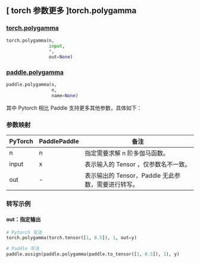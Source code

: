 ## [ torch 参数更多 ]torch.polygamma

### [torch.polygamma](https://pytorch.org/docs/2.0/special.html#torch.special.polygamma)

```python
torch.polygamma(n,
                input,
                *,
                out=None)
```

### [paddle.polygamma](https://www.paddlepaddle.org.cn/documentation/docs/zh/api/paddle/polygamma_cn.html)

```python
paddle.polygamma(x,
                 n,
                 name=None)
```

其中 Pytorch 相比 Paddle 支持更多其他参数，具体如下：
### 参数映射
| PyTorch       | PaddlePaddle | 备注                                                   |
| ------------- | ------------ | ------------------------------------------------------ |
|   n   |  n  | 指定需要求解 n 阶多伽马函数。  |
| input |  x  | 表示输入的 Tensor ，仅参数名不一致。  |
|  out  |  -  | 表示输出的 Tensor，Paddle 无此参数，需要进行转写。    |


### 转写示例
#### out：指定输出
```python
# Pytorch 写法
torch.polygamma(torch.tensor([1, 0.5]), 1, out=y)

# Paddle 写法
paddle.assign(paddle.polygamma(paddle.to_tensor([1, 0.5]), 1), y)
```

